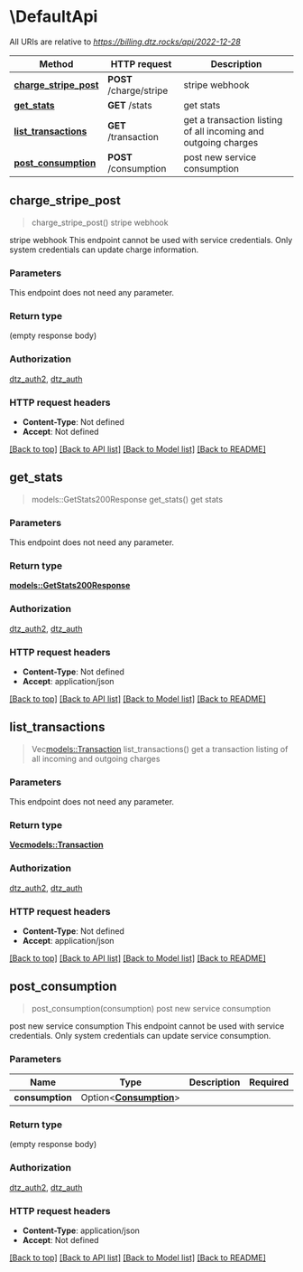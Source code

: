 # \DefaultApi

All URIs are relative to *https://billing.dtz.rocks/api/2022-12-28*

Method | HTTP request | Description
------------- | ------------- | -------------
[**charge_stripe_post**](DefaultApi.md#charge_stripe_post) | **POST** /charge/stripe | stripe webhook
[**get_stats**](DefaultApi.md#get_stats) | **GET** /stats | get stats
[**list_transactions**](DefaultApi.md#list_transactions) | **GET** /transaction | get a transaction listing of all incoming and outgoing charges
[**post_consumption**](DefaultApi.md#post_consumption) | **POST** /consumption | post new service consumption



## charge_stripe_post

> charge_stripe_post()
stripe webhook

stripe webhook This endpoint cannot be used with service credentials. Only system credentials can update charge information. 

### Parameters

This endpoint does not need any parameter.

### Return type

 (empty response body)

### Authorization

[dtz_auth2](../README.md#dtz_auth2), [dtz_auth](../README.md#dtz_auth)

### HTTP request headers

- **Content-Type**: Not defined
- **Accept**: Not defined

[[Back to top]](#) [[Back to API list]](../README.md#documentation-for-api-endpoints) [[Back to Model list]](../README.md#documentation-for-models) [[Back to README]](../README.md)


## get_stats

> models::GetStats200Response get_stats()
get stats

### Parameters

This endpoint does not need any parameter.

### Return type

[**models::GetStats200Response**](getStats_200_response.md)

### Authorization

[dtz_auth2](../README.md#dtz_auth2), [dtz_auth](../README.md#dtz_auth)

### HTTP request headers

- **Content-Type**: Not defined
- **Accept**: application/json

[[Back to top]](#) [[Back to API list]](../README.md#documentation-for-api-endpoints) [[Back to Model list]](../README.md#documentation-for-models) [[Back to README]](../README.md)


## list_transactions

> Vec<models::Transaction> list_transactions()
get a transaction listing of all incoming and outgoing charges

### Parameters

This endpoint does not need any parameter.

### Return type

[**Vec<models::Transaction>**](Transaction.md)

### Authorization

[dtz_auth2](../README.md#dtz_auth2), [dtz_auth](../README.md#dtz_auth)

### HTTP request headers

- **Content-Type**: Not defined
- **Accept**: application/json

[[Back to top]](#) [[Back to API list]](../README.md#documentation-for-api-endpoints) [[Back to Model list]](../README.md#documentation-for-models) [[Back to README]](../README.md)


## post_consumption

> post_consumption(consumption)
post new service consumption

post new service consumption This endpoint cannot be used with service credentials. Only system credentials can update service consumption. 

### Parameters


Name | Type | Description  | Required | Notes
------------- | ------------- | ------------- | ------------- | -------------
**consumption** | Option<[**Consumption**](Consumption.md)> |  |  |

### Return type

 (empty response body)

### Authorization

[dtz_auth2](../README.md#dtz_auth2), [dtz_auth](../README.md#dtz_auth)

### HTTP request headers

- **Content-Type**: application/json
- **Accept**: Not defined

[[Back to top]](#) [[Back to API list]](../README.md#documentation-for-api-endpoints) [[Back to Model list]](../README.md#documentation-for-models) [[Back to README]](../README.md)

